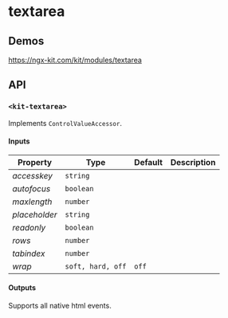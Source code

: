 # textarea

## Demos

https://ngx-kit.com/kit/modules/textarea

## API

### `<kit-textarea>`

Implements `ControlValueAccessor`.

#### Inputs

| Property | Type | Default | Description |
| --- | --- | --- | --- |
| *accesskey* | `string` | | |
| *autofocus* | `boolean` | | |
| *maxlength* | `number` | | |
| *placeholder* | `string` | | |
| *readonly* | `boolean` | | |
| *rows* | `number` | | |
| *tabindex* | `number` | | |
| *wrap* | `soft, hard, off` | `off` | |

#### Outputs

Supports all native html events. 
